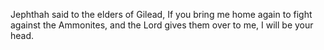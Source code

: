 Jephthah said to the elders of Gilead, If you bring me home again to fight against the Ammonites, and the Lord gives them over to me, I will be your head.
